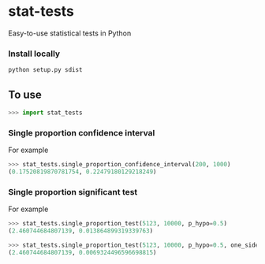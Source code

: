 # stat-tests
Easy-to-use statistical tests in Python

### Install locally
```sh
python setup.py sdist
```
<!--- 
### Install using pip
```sh
pip install stat-tests
```
--> 

## To use

```py
>>> import stat_tests
```

### Single proportion confidence interval
For example
```py
>>> stat_tests.single_proportion_confidence_interval(200, 1000)
(0.17520819870781754, 0.22479180129218249)
```

### Single proportion significant test
For example
```py
>>> stat_tests.single_proportion_test(5123, 10000, p_hypo=0.5)
(2.460744684807139, 0.013864899319339763)

>>> stat_tests.single_proportion_test(5123, 10000, p_hypo=0.5, one_side=True)
(2.460744684807139, 0.0069324496596698815)
```



